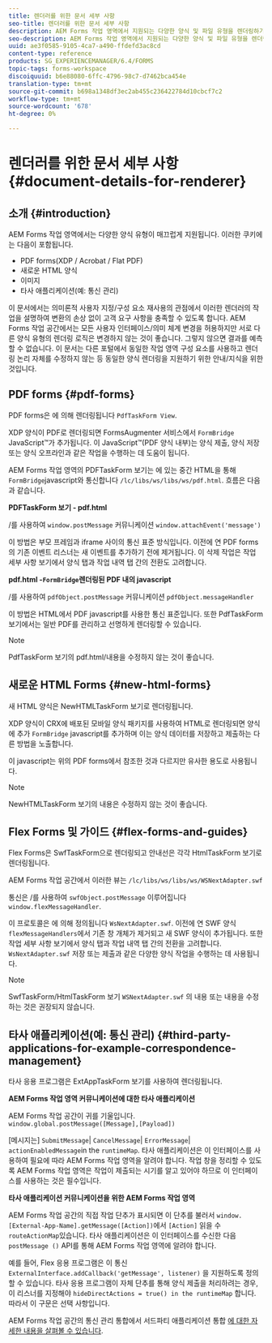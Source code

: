```yaml
---
title: 렌더러를 위한 문서 세부 사항
seo-title: 렌더러를 위한 문서 세부 사항
description: AEM Forms 작업 영역에서 지원되는 다양한 양식 및 파일 유형을 렌더링하기 위해 작업을 렌더링하는 방법에 대한 개념 정보입니다.
seo-description: AEM Forms 작업 영역에서 지원되는 다양한 양식 및 파일 유형을 렌더링하기 위해 작업을 렌더링하는 방법에 대한 개념 정보입니다.
uuid: ae3f0585-9105-4ca7-a490-ffdefd3ac8cd
content-type: reference
products: SG_EXPERIENCEMANAGER/6.4/FORMS
topic-tags: forms-workspace
discoiquuid: b6e88080-6ffc-4796-98c7-d7462bca454e
translation-type: tm+mt
source-git-commit: b698a1348df3ec2ab455c236422784d10cbcf7c2
workflow-type: tm+mt
source-wordcount: '678'
ht-degree: 0%

---
```



# 렌더러를 위한 문서 세부 사항 {#document-details-for-renderer}

## 소개 {#introduction}

AEM Forms 작업 영역에서는 다양한 양식 유형이 매끄럽게 지원됩니다. 이러한 쿠키에는 다음이 포함됩니다.

* PDF forms(XDP / Acrobat / Flat PDF)
* 새로운 HTML 양식
* 이미지
* 타사 애플리케이션(예: 통신 관리)

이 문서에서는 의미론적 사용자 지정/구성 요소 재사용의 관점에서 이러한 렌더러의 작업을 설명하여 변환의 손상 없이 고객 요구 사항을 충족할 수 있도록 합니다. AEM Forms 작업 공간에서는 모든 사용자 인터페이스/의미 체계 변경을 허용하지만 서로 다른 양식 유형의 렌더링 로직은 변경하지 않는 것이 좋습니다. 그렇지 않으면 결과를 예측할 수 없습니다. 이 문서는 다른 포털에서 동일한 작업 영역 구성 요소를 사용하고 렌더링 논리 자체를 수정하지 않는 등 동일한 양식 렌더링을 지원하기 위한 안내/지식을 위한 것입니다.

## PDF forms {#pdf-forms}

PDF forms은 에 의해 렌더링됩니다 `PdfTaskForm View`.

XDP 양식이 PDF로 렌더링되면 FormsAugmenter 서비스에서 `FormBridge` JavaScript™가 추가됩니다. 이 JavaScript™(PDF 양식 내부)는 양식 제출, 양식 저장 또는 양식 오프라인과 같은 작업을 수행하는 데 도움이 됩니다.

AEM Forms 작업 영역의 PDFTaskForm 보기는 에 있는 중간 HTML을 통해 `FormBridge`javascript와 통신합니다 `/lc/libs/ws/libs/ws/pdf.html`. 흐름은 다음과 같습니다.

**PDFTaskForm 보기 - pdf.html**

/를 사용하여 `window.postMessage` 커뮤니케이션 `window.attachEvent('message')`

이 방법은 부모 프레임과 iframe 사이의 통신 표준 방식입니다. 이전에 연 PDF forms의 기존 이벤트 리스너는 새 이벤트를 추가하기 전에 제거됩니다. 이 삭제 작업은 작업 세부 사항 보기에서 양식 탭과 작업 내역 탭 간의 전환도 고려합니다.

**pdf.html -`FormBridge`렌더링된 PDF 내의 javascript**

/를 사용하여 `pdfObject.postMessage` 커뮤니케이션 `pdfObject.messageHandler`

이 방법은 HTML에서 PDF javascript를 사용한 통신 표준입니다. 또한 PdfTaskForm 보기에서는 일반 PDF를 관리하고 선명하게 렌더링할 수 있습니다.

>[!NOTE]
>
>PdfTaskForm 보기의 pdf.html/내용을 수정하지 않는 것이 좋습니다.

## 새로운 HTML Forms {#new-html-forms}

새 HTML 양식은 NewHTMLTaskForm 보기로 렌더링됩니다.

XDP 양식이 CRX에 배포된 모바일 양식 패키지를 사용하여 HTML로 렌더링되면 양식에 추가 `FormBridge` javascript를 추가하며 이는 양식 데이터를 저장하고 제출하는 다른 방법을 노출합니다.

이 javascript는 위의 PDF forms에서 참조한 것과 다르지만 유사한 용도로 사용됩니다.

>[!NOTE]
>
>NewHTMLTaskForm 보기의 내용은 수정하지 않는 것이 좋습니다.

## Flex Forms 및 가이드 {#flex-forms-and-guides}

Flex Forms은 SwfTaskForm으로 렌더링되고 안내선은 각각 HtmlTaskForm 보기로 렌더링됩니다.

AEM Forms 작업 공간에서 이러한 뷰는 `/lc/libs/ws/libs/ws/WSNextAdapter.swf`

통신은 /를 사용하여 `swfObject.postMessage` 이루어집니다 `window.flexMessageHandler`.

이 프로토콜은 에 의해 정의됩니다 `WsNextAdapter.swf`. 이전에 연 SWF 양식 `flexMessageHandlers`에서 기존 창 개체가 제거되고 새 SWF 양식이 추가됩니다. 또한 작업 세부 사항 보기에서 양식 탭과 작업 내역 탭 간의 전환을 고려합니다. `WsNextAdapter.swf` 저장 또는 제출과 같은 다양한 양식 작업을 수행하는 데 사용됩니다.

>[!NOTE]
>
>SwfTaskForm/HtmlTaskForm 보기 `WSNextAdapter.swf` 의 내용 또는 내용을 수정하는 것은 권장되지 않습니다.

## 타사 애플리케이션(예: 통신 관리) {#third-party-applications-for-example-correspondence-management}

타사 응용 프로그램은 ExtAppTaskForm 보기를 사용하여 렌더링됩니다.

**AEM Forms 작업 영역 커뮤니케이션에 대한 타사 애플리케이션**

AEM Forms 작업 공간이 귀를 기울입니다. `window.global.postMessage([Message],[Payload])`

[메시지는] `SubmitMessage`| `CancelMessage`| `ErrorMessage`| `actionEnabledMessage`in the `runtimeMap`. 타사 애플리케이션은 이 인터페이스를 사용하여 필요에 따라 AEM Forms 작업 영역을 알려야 합니다. 작업 창을 정리할 수 있도록 AEM Forms 작업 영역은 작업이 제출되는 시기를 알고 있어야 하므로 이 인터페이스를 사용하는 것은 필수입니다.

**타사 애플리케이션 커뮤니케이션을 위한 AEM Forms 작업 영역**

AEM Forms 작업 공간의 직접 작업 단추가 표시되면 이 단추를 불러서 `window.[External-App-Name].getMessage([Action])`에서 `[Action]` 읽을 수 `routeActionMap`있습니다. 타사 애플리케이션은 이 인터페이스를 수신한 다음 `postMessage ()` API를 통해 AEM Forms 작업 영역에 알려야 합니다.

예를 들어, Flex 응용 프로그램은 이 통신 `ExternalInterface.addCallback('getMessage', listener)` 을 지원하도록 정의할 수 있습니다. 타사 응용 프로그램이 자체 단추를 통해 양식 제출을 처리하려는 경우, 이 리스너를 지정해야 `hideDirectActions = true() in the runtimeMap` 합니다. 따라서 이 구문은 선택 사항입니다.

AEM Forms 작업 공간의 통신 관리 통합에서 서드파티 애플리케이션 통합 [에 대한 자세한 내용을 살펴볼 수 있습니다](/help/forms/using/integrating-correspondence-management-html-workspace.md).

